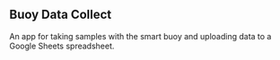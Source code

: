 ## Buoy Data Collect
An app for taking samples with the smart buoy and uploading data to a Google Sheets spreadsheet.